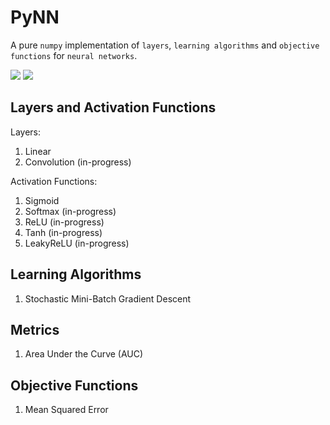 # PyNN

A pure `numpy` implementation of `layers`, `learning algorithms` and `objective functions` for `neural networks`.

<p align="left">
    <a href="https://www.python.org/">
    <img src="https://img.shields.io/badge/Python-3.9.6-ff69b4.svg" /></a>
    <a href= "https://pytorch.org/">
    <img src="https://img.shields.io/badge/NumPy-1.23.1-2BAF2B.svg" /></a>
</p>

## Layers and Activation Functions

Layers:
1. Linear
2. Convolution (in-progress)

Activation Functions:
1. Sigmoid
2. Softmax (in-progress)
3. ReLU (in-progress)
4. Tanh (in-progress)
5. LeakyReLU (in-progress)

## Learning Algorithms

1. Stochastic Mini-Batch Gradient Descent

## Metrics

1. Area Under the Curve (AUC)

## Objective Functions

1. Mean Squared Error


